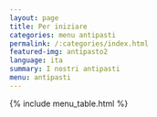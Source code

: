 ```yaml
---
layout: page
title: Per iniziare
categories: menu antipasti
permalink: /:categories/index.html
featured-img: antipasto2
language: ita
summary: I nostri antipasti
menu: antipasti
---
```


{% include menu_table.html %} 














